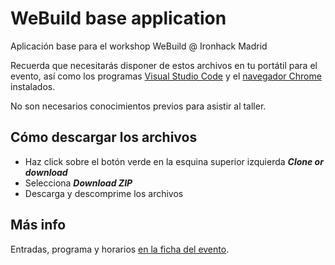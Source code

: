 # WeBuild base application

Aplicación base para el workshop WeBuild @ Ironhack Madrid

Recuerda que necesitarás disponer de estos archivos en tu portátil para el evento, así como los programas [Visual Studio Code](https://code.visualstudio.com/Download) y el [navegador Chrome](https://www.google.com/chrome/) instalados.

No son necesarios conocimientos previos para asistir al taller. 

## Cómo descargar los archivos

- Haz click sobre el botón verde en la esquina superior izquierda **_Clone or download_**
- Selecciona **_Download ZIP_**
- Descarga y descomprime los archivos

## Más info

Entradas, programa y horarios [en la ficha del evento](https://www.eventbrite.com/e/we-build-aprende-a-programar-en-javascript-un-prototipo-funcional-tickets-87229841805).
